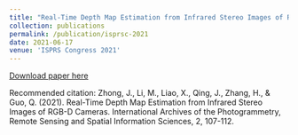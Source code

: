 ```yaml
---
title: "Real-Time Depth Map Estimation from Infrared Stereo Images of RGB-D Cameras"
collection: publications
permalink: /publication/isprsc-2021
date: 2021-06-17
venue: 'ISPRS Congress 2021'
---
```


[Download paper here](https://isprs-annals.copernicus.org/articles/V-2-2021/107/2021/)

Recommended citation: Zhong, J., Li, M., Liao, X., Qing, J., Zhang, H., & Guo, Q. (2021). Real-Time Depth Map Estimation from Infrared Stereo Images of RGB-D Cameras. International Archives of the Photogrammetry, Remote Sensing and Spatial Information Sciences, 2, 107-112.
